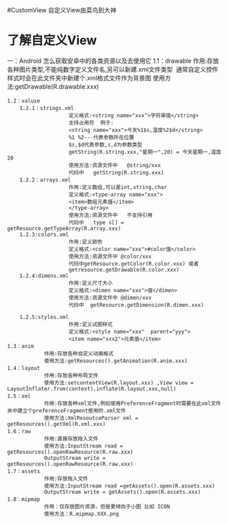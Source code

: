 ﻿#CustomView
自定义View由菜鸟到大神
# 了解自定义View
  一：Android 怎么获取安卓中的各类资源以及去使用它
    1.1：drawable 作用:存放各种图片类型,不能纯数字定义文件名,另可以新建.xml文件类型  通常自定义控件样式时会在此文件夹中新建个.xml格式文件作为背景图
                    使用方法:getDrawable(R.drawable.xxx)

    1.2：valuse
        1.2.1：strings.xml
                        定义格式:<string name="xxx">字符串值</string>
                        支持占用符  例子:  
                        <string name="xxx">今天%1$s,温度%2$d</string>
                        %1 %2---代表参数所在位置
                        $s,$d代表参数,s,d为参数类型
                        getString(R.string.xxx,"星期一",20) = 今天星期一,温度20
                        使用方法:资源文件中   @string/xxx
                        代码中   getString(R.string.xxx)
        1.2.2：arrays.xml
              			作用:定义数组,可以是int,string,char
              			定义格式:<type-array name="xxx">
              			<item>数组元素值</item>
              			</type-array>
              			使用方法:资源文件中   不支持引用
              			代码中   type s[] = getResource.getTypeArray(R.array.xxx)
        1.2.3:colors.xml
              			作用:定义颜色
              			定义格式:<color name="xxx">#color值</color>
              			使用方法:资源文件中 @color/xxx
              			代码中getResource.getColor(R.color.xxx) 或者
              			getresource.getDrawable(R.color.xxx)
        1.2.4:dimens.xml
                        作用:定义尺寸大小
        			    定义格式:<dimen name="xxx">值</dimen>
        			    使用方法:资源文件中 @dimen/xxx
        			    代码中  getResource.getDimension(R.dimen.xxx)

		1.2.5:styles.xml
			            作用:定义试图样式
			            定义格式:<style name="xxx"  parent="yyy">
			            <item name="xxx2">元素值</item>
    1.3：anim
                作用:存放各种自定义动画格式
                使用方法:getResources().getAnimation(R.anim.xxx)
    1.4：layout
                作用:存放各种布局文件
                使用方法:setcontentView(R.layout.xxx) ,View view = LayoutInflater.from(context).inflate(R.layout.xxx,null)
    1.5：xml
                作用:存放各种xml文件,例如使用PreferenceFragment时需要在此xml文件夹中建立个preferenceFragment使用的.xml文件
                使用方法:XmlResoutceParser xml = getResources().getXml(R.xml.xxx)
    1.6：raw
                作用:直接存放拖入文件
                使用方法:InputStream read = getResources().openRawResource(R.raw.xxx)
                OutputStream write = getResources().openRawResource(R.raw.xxx)
    1.7：assets
                作用:存放拖入文件
                使用方法:InputStream read =getAssets().open(R.assets.xxx)
                OutputStream write = getAssets().open(R.assets.xxx)
    1.8：mipmap
                作用：仅存放图片资源，但是更倾向于小图 比如 ICON
                使用方法：R.mipmap.XXX.png

























































































































































































































































